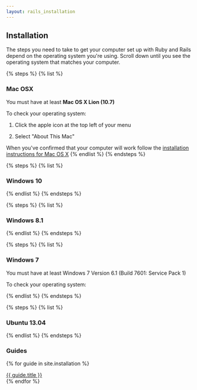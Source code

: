 ```yaml
---
layout: rails_installation
---
```


## Installation

The steps you need to take to get your computer set up with Ruby and Rails depend on the operating system you're using. Scroll down until you see the operating system that matches your computer. 

{% steps %}
{% list %}
### Mac OSX
  You must have at least **Mac OS X Lion (10.7)**

  To check your operating system: 

1.  Click the apple icon at the top left of your menu

1.  Select "About This Mac"

  When you've confirmed that your computer will work follow the [installation instructions for Mac OS X]({{site.baseurl}}/installation/mac_os/)
{% endlist %}
{% endsteps %}

{% steps %}
{% list %}
### Windows 10 

{% endlist %}
{% endsteps %}

{% steps %}
{% list %}
### Windows 8.1 

{% endlist %}
{% endsteps %}

{% steps %}
{% list %}
### Windows 7
You must have at least Windows 7 Version 6.1 (Build 7601: Service Pack 1)

To check your operating system: 

{% endlist %}
{% endsteps %} 
  
{% steps %}
{% list %}
### Ubuntu 13.04 

{% endlist %}
{% endsteps %} 

### Guides
{% for guide in site.installation %}
  <div class="guide">
    <a href="{{ site.baseurl }}{{guide.url}}" target="_self">
      {{ guide.title }}
    </a>
  </div>
{% endfor %}
